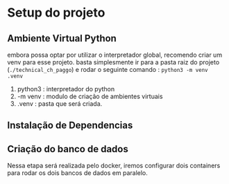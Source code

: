 # Setup do projeto

## Ambiente Virtual Python

embora possa optar por utilizar o interpretador global, recomendo criar um venv para esse projeto.
basta simplesmente ir para a pasta raiz do projeto (`./technical_ch_paggo`) e rodar o seguinte comando :
`python3 -m venv .venv` 

1. python3 : interpretador do python
2. -m venv : modulo de criação de ambientes virtuais
3. .venv : pasta que será criada.

## Instalação de Dependencias


## Criação do banco de dados
Nessa etapa será realizada pelo docker, iremos configurar dois containers para rodar os dois bancos de dados em paralelo. 

 
